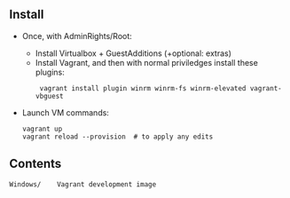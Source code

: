 <!-- vi: set sts=4 ts=4 sw=4 : -->
## Install
- Once, with AdminRights/Root:
	- Install Virtualbox + GuestAdditions (+optional: extras)
	- Install Vagrant, and then with normal priviledges install these plugins:
      ```
	   vagrant install plugin winrm winrm-fs winrm-elevated vagrant-vbguest
	  ```

- Launch VM commands:
  ```
  vagrant up
  vagrant reload --provision  # to apply any edits
  ```


## Contents

	Windows/	Vagrant development image
